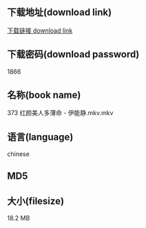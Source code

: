 ## 下载地址(download link)
[下载链接 download link](https://voluble-croquembouche-d321dc.netlify.app/?s=373+%E7%BA%A2%E9%A2%9C%E7%BE%8E%E4%BA%BA%E5%A4%9A%E8%96%84%E5%91%BD+-+%E4%BC%8A%E8%83%BD%E9%9D%99.mkv)

## 下载密码(download password)
1866

## 名称(book name)
373 红颜美人多薄命 - 伊能静.mkv.mkv

## 语言(language)
chinese

## MD5


## 大小(filesize)
18.2 MB

